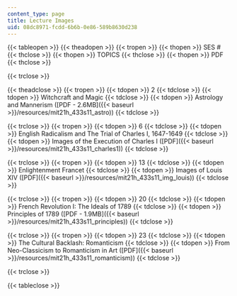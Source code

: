 ```yaml
---
content_type: page
title: Lecture Images
uid: 08dc8971-fcdd-6b6b-0e86-589b8630d238
---
```


{{< tableopen >}}
{{< theadopen >}}
{{< tropen >}}
{{< thopen >}}
SES #
{{< thclose >}}
{{< thopen >}}
TOPICS
{{< thclose >}}
{{< thopen >}}
PDF
{{< thclose >}}

{{< trclose >}}

{{< theadclose >}}
{{< tropen >}}
{{< tdopen >}}
2
{{< tdclose >}}
{{< tdopen >}}
Witchcraft and Magic
{{< tdclose >}}
{{< tdopen >}}
Astrology and Mannerism ([PDF - 2.6MB]({{< baseurl >}}/resources/mit21h_433s11_astro))
{{< tdclose >}}

{{< trclose >}}
{{< tropen >}}
{{< tdopen >}}
6
{{< tdclose >}}
{{< tdopen >}}
English Radicalism and The Trial of Charles I, 1647-1649
{{< tdclose >}}
{{< tdopen >}}
Images of the Execution of Charles I ([PDF]({{< baseurl >}}/resources/mit21h_433s11_charles1))
{{< tdclose >}}

{{< trclose >}}
{{< tropen >}}
{{< tdopen >}}
13
{{< tdclose >}}
{{< tdopen >}}
Enlightenment Francet
{{< tdclose >}}
{{< tdopen >}}
Images of Louis XIV ([PDF]({{< baseurl >}}/resources/mit21h_433s11_img_louis))
{{< tdclose >}}

{{< trclose >}}
{{< tropen >}}
{{< tdopen >}}
20
{{< tdclose >}}
{{< tdopen >}}
French Revolution I: The Ideals of 1789
{{< tdclose >}}
{{< tdopen >}}
Principles of 1789 ([PDF - 1.9MB]({{< baseurl >}}/resources/mit21h_433s11_principles))
{{< tdclose >}}

{{< trclose >}}
{{< tropen >}}
{{< tdopen >}}
23
{{< tdclose >}}
{{< tdopen >}}
The Cultural Backlash: Romanticism
{{< tdclose >}}
{{< tdopen >}}
From Neo-Classicism to Romanticism in Art ([PDF]({{< baseurl >}}/resources/mit21h_433s11_romanticism))
{{< tdclose >}}

{{< trclose >}}

{{< tableclose >}}